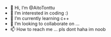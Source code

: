- 👋 Hi, I’m @AitoTonttu
- 👀 I’m interested in coding :)
- 🌱 I’m currently learning c++
- 💞️ I’m looking to collaborate on ...
- 📫 How to reach me ... pls dont haha im noob

<!---
AitoTonttu/AitoTonttu is a ✨ special ✨ repository because its `README.md` (this file) appears on your GitHub profile.
You can click the Preview link to take a look at your changes.
--->
